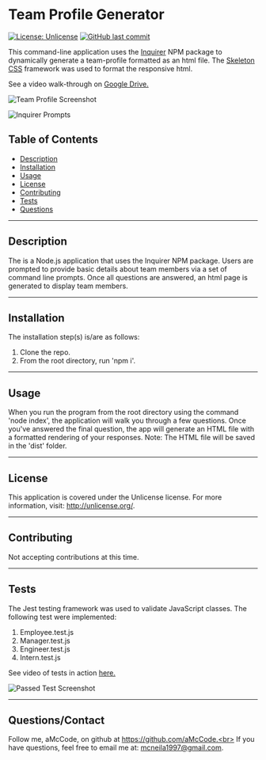 
# Team Profile Generator

[![License: Unlicense](https://img.shields.io/badge/License-Unlicense-blue.svg)](http://unlicense.org/) [![GitHub last commit](https://img.shields.io/github/last-commit/aMcCode/readme-generator?style=flat)]()

This command-line application uses the [Inquirer](https://www.npmjs.com/package/inquirer) NPM package to dynamically generate a team-profile formatted as an html file. The [Skeleton CSS](http://getskeleton.com/) framework was used to format the responsive html.

See a video walk-through on [Google Drive.](https://drive.google.com/file/d/1vRkyAAO6ohqORGAxU0sJfGnSGpeS9284/view )

![Team Profile Screenshot](./Output.gif?raw=true "Team Profile Screenshot")

![Inquirer Prompts](./Output.gif?raw=true "Inquirer Prompts")

## Table of Contents
* [Description](#Description)
* [Installation](#Installation)
* [Usage](#Usage)
* [License](#License)
* [Contributing](#Contributing)
* [Tests](#Tests)
* [Questions](#Questions)
***

## Description
The is a Node.js application that uses the Inquirer NPM package. Users are prompted to provide basic details about team members via a set of command line prompts. Once all questions are answered, an html page is generated to display team members.
***

## Installation
The installation step(s) is/are as follows:

1. Clone the repo.
2. From the root directory, run 'npm i'.

***

## Usage
When you run the program from the root directory using the command 'node index', the application will walk you through a few questions. Once you've answered the final question, the app will generate an HTML file with a formatted rendering of your responses. Note: The HTML file will be saved in the 'dist' folder.
***

## License
This application is covered under the Unlicense license. For more information, visit:
  http://unlicense.org/.
***

## Contributing
Not accepting contributions at this time.
***

## Tests
The Jest testing framework was used to validate JavaScript classes. The following test were implemented:
1. Employee.test.js
2. Manager.test.js
3. Engineer.test.js
4. Intern.test.js

See video of tests in action [here.](https://drive.google.com/file/d/1t0Sig9prMVmzJNWfzeSNYFgAyNegKvCI/view)

![Passed Test Screenshot](./Tests.gif?raw=true "Passed Test Screenshot")


***

## Questions/Contact

Follow me, aMcCode, on github at https://github.com/aMcCode.<br>
If you have questions, feel free to email me at: mcneila1997@gmail.com.

